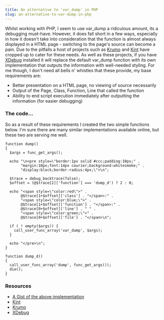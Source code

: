 ```yaml
---
title: An alternative to 'var_dump' in PHP
slug: an-alternative-to-var-dump-in-php
---
```


Whilst working with PHP, I seem to use <span class="snippet">var_dump</span> a ridiculous amount, its a debugging must-have.
However, it does fall short in a few ways, especially in how it doesn't take into consideration that the function is almost always displayed in a HTML page - switching to the page's source can become a pain.
Due to the pitfalls a host of projects such as [Krumo](http://krumo.sourceforge.net/) and [Kint](https://code.google.com/p/kint/) have cropped up to cater for these needs.
As well as these projects, if you have [XDebug](http://xdebug.org/) installed it will replace the default <span class="snippet">var_dump</span> function with its own implementation that outputs the information with well-needed styling.
For me though, I don't need all bells n' whistles that these provide, my base requirements are:

* Better presentation on a HTML page, no viewing of source necessarily
* Output of the Page, Class, Function, Line that called the function
* Ability to end script execution immediately after outputting the information (for easier debugging)

### The code...

So as a result of these requirements I created the two simple functions below.
I'm sure there are many similar implementations available online, but these two are serving me well.

    function dump()
    {
      $args = func_get_args();

      echo "\n<pre style=\"border:1px solid #ccc;padding:10px;" .
           "margin:10px;font:14px courier;background:whitesmoke;" .
           "display:block;border-radius:4px;\">\n";

      $trace = debug_backtrace(false);
      $offset = (@$trace[2]['function'] === 'dump_d') ? 2 : 0;

      echo "<span style=\"color:red\">" .
           @$trace[1+$offset]['class'] . "</span>:" .
           "<span style=\"color:blue;\">" .
           @$trace[1+$offset]['function'] . "</span>:" .
           @$trace[0+$offset]['line'] . " " .
           "<span style=\"color:green;\">" .
           @$trace[0+$offset]['file'] . "</span>\n";

      if ( ! empty($args)) {
        call_user_func_array('var_dump', $args);
      }

      echo "</pre>\n";
    }

    function dump_d()
    {
      call_user_func_array('dump', func_get_args());
      die();
    }

### Resources

* [A Gist of the above implementation](http://gist.github.com/3692379)
* [Kint](https://code.google.com/p/kint/)
* [Krumo](http://krumo.sourceforge.net/)
* [XDebug](http://xdebug.org/)